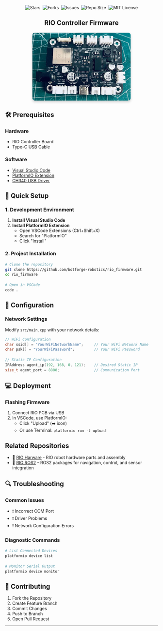 
<div align="center">
    <img src="https://img.shields.io/github/stars/botforge-robotics/rio_firmware?style=social&logo=github" alt="Stars">&nbsp;
    <img src="https://img.shields.io/github/forks/botforge-robotics/rio_firmware?style=social&logo=github" alt="Forks">&nbsp;
    <img src="https://img.shields.io/github/issues/botforge-robotics/rio_firmware" alt="Issues">&nbsp;
    <img src="https://img.shields.io/github/repo-size/botforge-robotics/rio_firmware" alt="Repo Size">&nbsp;
    <img src="https://img.shields.io/github/license/botforge-robotics/rio_firmware?color=mit" alt="MIT License">
</div>

<h2 align="center">RIO Controller Firmware</h2>

<div style="text-align: center; margin: 20px;">
    <img src="./images/pcb2.jpeg" alt="PCB Placeholder" style="max-width: 70%; height: auto; border-radius: 8px; box-shadow: 0 4px 8px rgba(0, 0, 0, 0.2);">
</div>

## 🛠 Prerequisites

### Hardware
- RIO Controller Board
- Type-C USB Cable

### Software
- [Visual Studio Code](https://code.visualstudio.com/)
- [PlatformIO Extension](https://platformio.org/)
- [CH340 USB Driver](https://sparks.gogo.co.nz/ch340.html)

## 🚀 Quick Setup

### 1. Development Environment
1. **Install Visual Studio Code**
2. **Install PlatformIO Extension**
   - Open VSCode Extensions (Ctrl+Shift+X)
   - Search for "PlatformIO"
   - Click "Install"

### 2. Project Installation
```bash
# Clone the repository
git clone https://github.com/botforge-robotics/rio_firmware.git
cd rio_firmware

# Open in VSCode
code .
```

## 🔧 Configuration

### Network Settings
Modify `src/main.cpp` with your network details:

```cpp
// WiFi Configuration
char ssid[] = "YourWiFiNetworkName";     // Your WiFi Network Name
char psk[] = "YourWiFiPassword";         // Your WiFi Password

// Static IP Configuration
IPAddress agent_ip(192, 168, 0, 121);    // Desired Static IP
size_t agent_port = 8888;                // Communication Port
```

## 💻 Deployment

### Flashing Firmware
1. Connect RIO PCB via USB
2. In VSCode, use PlatformIO:
   - Click "Upload" (➡️ icon)
   - Or use Terminal: `platformio run -t upload`


## Related Repositories
- 🔧 [RIO Harware](https://github.com/botforge-robotics/rio_hardware) - RIO robot hardware parts and assembly
- 🤖 [RIO ROS2](https://github.com/botforge-robotics/rio_ros2) - ROS2 packages for navigation, control, and sensor integration


## 🔍 Troubleshooting
### Common Issues
- ❗ Incorrect COM Port
- ❗ Driver Problems
- ❗ Network Configuration Errors

### Diagnostic Commands
```bash
# List Connected Devices
platformio device list

# Monitor Serial Output
platformio device monitor
```


## 🤝 Contributing
1. Fork the Repository
2. Create Feature Branch
3. Commit Changes
4. Push to Branch
5. Open Pull Request

---